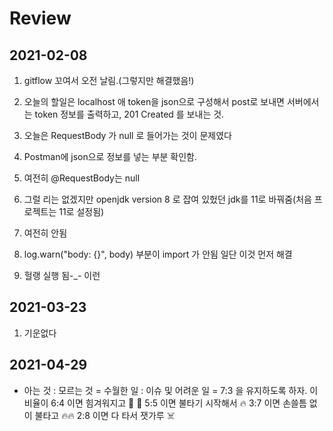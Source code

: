 # Review

## 2021-02-08

1. gitflow 꼬여서 오전 날림.(그렇지만 해결했음!)

1. 오늘의 할일은 localhost 애 token을 json으로 구성해서 post로 보내면 서버에서는 token 정보를 출력하고, 201 Created 를 보내는 것.

1. 오늘은 RequestBody 가 null 로 들어가는 것이 문제였다

1. Postman에 json으로 정보를 넣는 부분 확인함.

1. 여전히 @RequestBody는 null

1. 그럴 리는 없겠지만 openjdk version 8 로 잡여 있헜던 jdk를 11로 바꿔줌(처음 프로젝트는 11로 설정됨)

1. 여전히 안됨

1. log.warn("body: {}", body) 부분이 import 가 안됨 일단 이것 먼저 해결

1. 헐랭 실행 됨-_- 이런

## 2021-03-23

1. 기운없다

## 2021-04-29

* 아는 것 : 모르는 것  = 수월한 일 : 이슈 및 어려운 일 = 7:3 을 유지하도록 하자.
이 비율이
6:4 이면 힘겨워지고 :hot_face: :exploding_head:
5:5 이면 불타기 시작해서 :fire:
3:7 이면 손쓸틈 없이 불타고 :fire::fire:
2:8 이면 다 타서 잿가루 :skull_and_crossbones:

